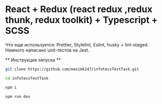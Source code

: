﻿# React + Redux (react redux ,redux thunk, redux toolkit) + Typescript + SCSS

Что еще используется: Prettier, Stylelint, Eslint, husky + lint-staged. Немного написано unit-тестов на Jest.

** Инструкция запуска **

```bash
git clone https://github.com/maximk247/infotecsTestTask.git
```

```bash
cd infotecsTestTask
```

```bash
npm i
```

```bash
npm run dev
```
